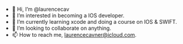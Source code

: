 - 👋 Hi, I’m @laurencecav
- 👀 I’m interested in becoming a IOS developer.
- 🌱 I’m currently learning xcode and doing a course on IOS & SWIFT.
- 💞️ I’m looking to collaborate on anything.
- 📫 How to reach me, laurencecavner@icloud.com.

<!---
laurencecav/laurencecav is a ✨ special ✨ repository because its `README.md` (this file) appears on your GitHub profile.
You can click the Preview link to take a look at your changes.
--->
